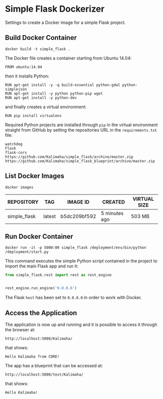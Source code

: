 # Simple Flask Dockerizer
Settings to create a Docker image for a simple Flask project.


## Build Docker Container

```
docker build -t simple_flask .
```

The Docker file creates a container starting from Ubuntu 14.04:

```
FROM ubuntu:14.04
```

then it installs Python:

```
RUN apt-get install -y -q build-essential python-gdal python-simplejson
RUN apt-get install -y python python-pip wget
RUN apt-get install -y python-dev
```

and finally creates a virtual environment:

```
RUN pip install virtualenv
```

Required Python projects are installed through ```pip``` in the virtual environment straight from GitHub by setting 
the repositories URL in the ```requirements.txt``` file:

```
watchdog
Flask
flask-cors
https://github.com/Kalimaha/simple_flask/archive/master.zip
https://github.com/Kalimaha/simple_flask_blueprint/archive/master.zip
```


## List Docker Images

```
docker images
```

|REPOSITORY|TAG|IMAGE ID|CREATED|VIRTUAL SIZE|
|----------|---|--------|-------|------------|
|simple_flask|latest|b5dc209bf592|5 minutes ago|503 MB|

## Run Docker Container

```
docker run -it -p 5000:00 simple_flask /deployment/env/bin/python /deployment/start.py
```

This command executes the simple Python script contained in the project to import the main Flask app and run it:

```python
from simple_flask.rest import rest as rest_engine


rest_engine.run_engine('0.0.0.0')
```

The Flask ```host``` has been set to ```0.0.0.0``` in order to work with Docker.

## Access the Application

The application is now up and running and it is possible to access it through the browser at:

```
http://localhost:5000/Kalimaha/
```

that shows:

```
Hello Kalimaha from CORE!
```

The app has a blueprint that can be accessed at:

```
http://localhost:5000/test/Kalimaha/
```

that shows:

```
Hello Kalimaha!
```
